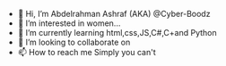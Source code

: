 - 👋 Hi, I’m Abdelrahman Ashraf (AKA) @Cyber-Boodz
- 👀 I’m interested in women...
- 🌱 I’m currently learning html,css,JS,C#,C+and Python
- 💞️ I’m looking to collaborate on 
- 📫 How to reach me Simply you can't

<!---
Cyber-Boodz/Cyber-Boodz is a ✨ special ✨ repository because its `README.md` (this file) appears on your GitHub profile.
You can click the Preview link to take a look at your changes.
--->
